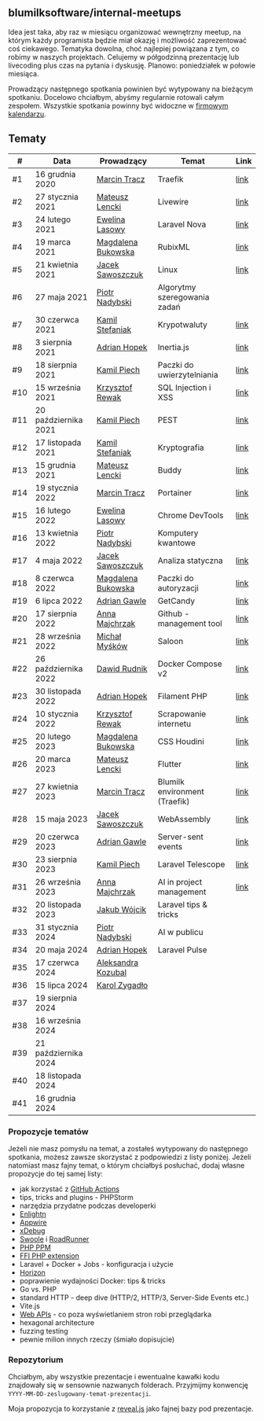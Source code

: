 ## blumilksoftware/internal-meetups
Idea jest taka, aby raz w miesiącu organizować wewnętrzny meetup, na którym każdy programista będzie miał okazję i możliwość zaprezentować coś ciekawego. Tematyka dowolna, choć najlepiej powiązana z tym, co robimy w naszych projektach. Celujemy w półgodzinną prezentację lub livecoding plus czas na pytania i dyskusję. Planowo: poniedziałek w połowie miesiąca.

Prowadzący następnego spotkania powinien być wytypowany na bieżącym spotkaniu. Docelowo chciałbym, abyśmy regularnie rotowali całym zespołem. Wszystkie spotkania powinny być widoczne w [firmowym kalendarzu](https://calendar.google.com/calendar/embed?src=c_6sb1ta5l4qspfdors4gc57fo94%40group.calendar.google.com&ctz=Europe%2FWarsaw).

## Tematy
| #   | Data                 | Prowadzący                                                 | Temat                         | Link                                                                                                         |
|-----|----------------------|------------------------------------------------------------|-------------------------------|--------------------------------------------------------------------------------------------------------------|
| #1  | 16 grudnia 2020      | [Marcin Tracz](https://github.com/mtracz)                  | Traefik                       | [link](https://github.com/blumilksoftware/internal-meetups/tree/main/2020-12-16-traefik)                     |
| #2  | 27 stycznia 2021     | [Mateusz Lencki](https://github.com/mlencki)               | Livewire                      | [link](https://github.com/blumilksoftware/internal-meetups/tree/main/2021-01-27-livewire)                    |
| #3  | 24 lutego 2021       | [Ewelina Lasowy](https://github.com/EwelinaLasowy)         | Laravel Nova                  | [link](https://github.com/blumilksoftware/internal-meetups/tree/main/2021-02-24-laravel-nova)                |
| #4  | 19 marca 2021        | [Magdalena Bukowska](https://github.com/mbukowska)         | RubixML                       | [link](https://github.com/blumilksoftware/internal-meetups/tree/main/2021-03-19-rubixml)                     |
| #5  | 21 kwietnia 2021     | [Jacek Sawoszczuk](https://github.com/jsawo)               | Linux                         | [link](https://github.com/blumilksoftware/internal-meetups/tree/main/2021-04-21-linux)                       |
| #6  | 27 maja 2021         | [Piotr Nadybski](https://github.com/nadybski)              | Algorytmy szeregowania zadań  |                                                                                                              |
| #7  | 30 czerwca 2021      | [Kamil Stefaniak](https://github.com/husskade)             | Krypotwaluty                  | [link](https://github.com/blumilksoftware/internal-meetups/tree/main/2021-06-30-cryptocurrencies)            |
| #8  | 3 sierpnia 2021      | [Adrian Hopek](https://github.com/Baakoma)                 | Inertia.js                    | [link](https://github.com/blumilksoftware/internal-meetups/tree/main/2021-08-03-inertia)                     |
| #9  | 18 sierpnia 2021     | [Kamil Piech](https://github.com/kamilpiech97)             | Paczki do uwierzytelniania    | [link](https://github.com/blumilksoftware/internal-meetups/tree/main/2021-08-18-laravel-auth)                |
| #10 | 15 września 2021     | [Krzysztof Rewak](https://github.com/krzysztofrewak)       | SQL Injection i XSS           | [link](https://github.com/blumilksoftware/internal-meetups/tree/main/2021-09-15-web-security)                |
| #11 | 20 października 2021 | [Kamil Piech](https://github.com/kamilpiech97)             | PEST                          | [link](https://github.com/blumilksoftware/internal-meetups/tree/main/2021-10-20-pest)                        |
| #12 | 17 listopada 2021    | [Kamil Stefaniak](https://github.com/husskade)             | Kryptografia                  | [link](https://github.com/blumilksoftware/internal-meetups/tree/main/2021-11-17-cryptography)                |
| #13 | 15 grudnia 2021      | [Mateusz Lencki](https://github.com/mlencki)               | Buddy                         | [link](https://github.com/blumilksoftware/internal-meetups/tree/main/2021-12-15-buddy)                       |
| #14 | 19 stycznia 2022     | [Marcin Tracz](https://github.com/mtracz)                  | Portainer                     | [link](https://github.com/blumilksoftware/internal-meetups/tree/main/2022-01-19-portainer)                   |
| #15 | 16 lutego 2022       | [Ewelina Lasowy](https://github.com/EwelinaLasowy)         | Chrome DevTools               | [link](https://github.com/blumilksoftware/internal-meetups/tree/main/2022-02-16-chrome-devtools)             |
| #16 | 13 kwietnia 2022     | [Piotr Nadybski](https://github.com/nadybski)              | Komputery kwantowe            |                                                                                                              |
| #17 | 4 maja 2022          | [Jacek Sawoszczuk](https://github.com/jsawo)               | Analiza statyczna             | [link](https://github.com/blumilksoftware/internal-meetups/tree/main/2022-05-04-static-analysis)             |
| #18 | 8 czerwca 2022       | [Magdalena Bukowska](https://github.com/mbukowska)         | Paczki do autoryzacji         | [link](https://github.com/blumilksoftware/internal-meetups/tree/main/2022-06-08-laravel-authorization)       |
| #19 | 6 lipca 2022         | [Adrian Gawle](https://github.com/agawle)                  | GetCandy                      | [link](https://github.com/blumilksoftware/internal-meetups/tree/main/2022-07-06-get-candy)                   |
| #20 | 17 sierpnia 2022     | [Anna Majchrzak](https://github.com/Letha0)                | Github - management tool      | [link](https://github.com/blumilksoftware/internal-meetups/tree/main/2022-08-17-github-management-tool)      |
| #21 | 28 września 2022     | [Michał Myśków](https://github.com/MichalMyskow)           | Saloon                        | [link](https://github.com/blumilksoftware/internal-meetups/tree/main/2022-09-28-saloon)                      |
| #22 | 26 października 2022 | [Dawid Rudnik](https://github.com/dawidrudnik)             | Docker Compose v2             | [link](https://github.com/blumilksoftware/internal-meetups/tree/main/2022-10-26-docker-compose-v2)           |
| #23 | 30 listopada 2022    | [Adrian Hopek](https://github.com/Baakoma)                 | Filament PHP                  | [link](https://github.com/blumilksoftware/internal-meetups/tree/main/2022-11-30-filament-php)                |
| #24 | 10 stycznia 2022     | [Krzysztof Rewak](https://github.com/krzysztofrewak)       | Scrapowanie internetu         | [link](https://github.com/blumilksoftware/internal-meetups/tree/main/2023-01-10-webscrapping)                |
| #25 | 20 lutego 2023       | [Magdalena Bukowska](https://github.com/mbukowska)         | CSS Houdini                   | [link](https://github.com/blumilksoftware/internal-meetups/tree/main/2023-02-28-css-houdini)                 |
| #26 | 20 marca 2023        | [Mateusz Lencki](https://github.com/mlencki)               | Flutter                       | [link](https://github.com/blumilksoftware/internal-meetups/tree/main/2023-03-20-flutter)                     |
| #27 | 27 kwietnia 2023     | [Marcin Tracz](https://github.com/mtracz)                  | Blumilk environment (Traefik) | [link](https://github.com/blumilksoftware/internal-meetups/tree/main/2023-04-27-blumilk-environment-traefik) |
| #28 | 15 maja 2023         | [Jacek Sawoszczuk](https://github.com/jsawo)               | WebAssembly                   | [link](https://github.com/blumilksoftware/internal-meetups/tree/main/2023-05-16-webassembly)                 |
| #29 | 20 czerwca 2023      | [Adrian Gawle](https://github.com/agawle)                  | Server-sent events            | [link](https://github.com/blumilksoftware/internal-meetups/tree/main/2023-06-20-server-sent-events)          |
| #30 | 23 sierpnia 2023     | [Kamil Piech](https://github.com/kamilpiech97)             | Laravel Telescope             | [link](https://github.com/blumilksoftware/internal-meetups/tree/main/2023-08-23-telescope)                   |
| #31 | 26 września 2023     | [Anna Majchrzak](https://github.com/Letha0)                | AI in project management      | [link](https://github.com/blumilksoftware/internal-meetups/tree/main/2023-09-26-ai-in-project-management)    |
| #32 | 20 listopada 2023    | [Jakub Wójcik](https://github.com/vojcc)                   | Laravel tips & tricks         |                                                                                                              |
| #33 | 31 stycznia 2024     | [Piotr Nadybski](https://github.com/nadybski)              | AI w publicu                  |                                                                                                              |
| #34 | 20 maja 2024         | [Adrian Hopek](https://github.com/Baakoma)                 | Laravel Pulse                 |                                                                                                              |
| #35 | 17 czerwca 2024      | [Aleksandra Kozubal](https://github.com/AleksandraKozubal) |                               |                                                                                                              |
| #36 | 15 lipca 2024        | [Karol Zygadło](https://github.com/KarolZygadlo)           |                               |                                                                                                              |
| #37 | 19 sierpnia 2024     |                                                            |                               |                                                                                                              |
| #38 | 16 września 2024     |                                                            |                               |                                                                                                              |
| #39 | 21 października 2024 |                                                            |                               |                                                                                                              |
| #40 | 18 listopada 2024    |                                                            |                               |                                                                                                              |
| #41 | 16 grudnia 2024      |                                                            |                               |                                                                                                              |

### Propozycje tematów
Jeżeli nie masz pomysłu na temat, a zostałeś wytypowany do następnego spotkania, możesz zawsze skorzystać z podpowiedzi z listy poniżej. Jeżeli natomiast masz fajny temat, o którym chciałbyś posłuchać, dodaj własne propozycje do tej samej listy:
* jak korzystać z [GitHub Actions](https://github.com/features/actions)
* tips, tricks and plugins - PHPStorm
* narzędzia przydatne podczas developerki
* [Enlightn](https://www.laravel-enlightn.com)
* [Appwire](https://appwrite.io/)
* [xDebug](https://xdebug.org/)
* [Swoole](https://www.swoole.co.uk/) i [RoadRunner](https://roadrunner.dev/)
* [PHP PPM](https://github.com/php-pm/php-pm)
* [FFI PHP extension](https://www.php.net/manual/en/book.ffi.php)
* Laravel + Docker + Jobs - konfiguracja i użycie
* [Horizon](https://laravel.com/docs/8.x/horizon)
* poprawienie wydajności Docker: tips & tricks
* Go vs. PHP
* standard HTTP - deep dive (HTTP/2, HTTP/3, Server-Side Events etc.)
* Vite.js
* [Web APIs](https://developer.mozilla.org/en-US/docs/Web/API) - co poza wyświetlaniem stron robi przeglądarka
* hexagonal architecture
* fuzzing testing
* pewnie milion innych rzeczy (śmiało dopisujcie)

### Repozytorium
Chciałbym, aby wszystkie prezentacje i ewentualne kawałki kodu znajdowały się w sensownie nazwanych folderach. Przyjmijmy konwencję `YYYY-MM-DD-zeslugowany-temat-prezentacji`.

Moja propozycja to korzystanie z [reveal.js](https://revealjs.com/) jako fajnej bazy pod prezentacje.

